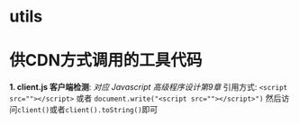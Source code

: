 # utils
# 供CDN方式调用的工具代码

**1. client.js 客户端检测**: *对应 Javascript 高级程序设计第9章*
引用方式:
`<script src=""></script>`
或者
`document.write("<script src=""></script>")`
然后访问`client()`或者`client().toString()`即可